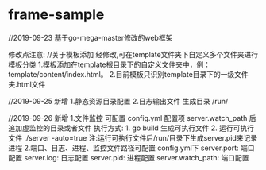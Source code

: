 # frame-sample
//2019-09-23
基于go-mega-master修改的web框架


修改点注意:
//关于模板添加
经修改,可在template文件夹下自定义多个文件夹进行模板分类
1.模板添加在template根目录下的自定义文件夹中，例：template/content/index.html。
2.目前模板只识别template目录下的一级文件夹.html文件


//2019-09-25
新增
1.静态资源目录配置
2.日志输出文件 生成目录 /run/

//2019-09-26
新增
1.文件监控
    可配置 config.yml 配置项 server.watch_path 后追加虚监控的目录或者文件
    执行方式: 1. go build 生成可执行文件 2. 运行可执行文件 ./server -auto=true  注:运行可执行文件后/run/目录下生成server.pid来记录进程
2.端口、日志、进程、监控文件路径可配置
    config.yml下
    server.port:       端口配置
    server.log:        日志配置
    server.pid:        进程配置
    server.watch_path: 端口配置
